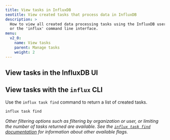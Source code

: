 ```yaml
---
title: View tasks in InfluxDB
seotitle: View created tasks that process data in InfluxDB
description: >
  How to view all created data processing tasks using the InfluxDB user interface
  or the 'influx' command line interface.
menu:
  v2_0:
    name: View tasks
    parent: Manage tasks
    weight: 2
---
```


## View tasks in the InfluxDB UI


## View tasks with the `influx` CLI
Use the `influx task find` command to return a list of created tasks.

```sh
influx task find
```

_Other filtering options such as filtering by organization or user, or limiting the number of tasks returned are available.
See the [`influx task find` documentation](#) for information about other available flags._
